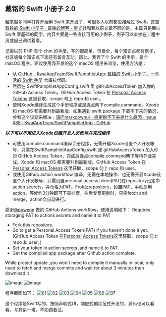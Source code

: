 ## 戴铭的 Swift 小册子 2.0

越来越多同学打算开始用 Swift 来开发了，可很多人以前都没接触过 Swift。这篇[戴铭的 Swift 小册子 · 戴铭的博客 - 星光社](https://ming1016.github.io/2021/11/23/daiming-swift-pamphlet/)和我以前文章不同的是，本篇只是面向 Swift 零基础的同学，内容主要是一些直接可用的小例子，例子可以直接在工程中用或自己调试着看。

记得以前 PHP 有个 chm 的手册，写的很简单，但很全，每个知识点都有例子，社区版每个知识点下面还有留言互动。因此，我弄了个 Swift 的手册，是个 macOS 程序。建议使用我开发的这个 macOS 程序来浏览，使用方法是：
* 从  [GitHub - KwaiAppTeam/SwiftPamphletApp: 戴铭的 Swift 小册子，一本活的 Swift 手册](https://github.com/KwaiAppTeam/SwiftPamphletApp)  仓库拉代码。
* 然后在 SwiftPamphletAppConfig.swift 里 gitHubAccessToken 加入你的 GitHub Access Token。GitHub Access Token 在  [Personal Access Tokens](https://github.com/settings/tokens)  这里获取，scope 勾上 repo 和 user。
* 使用Xcode编译生成这个手册程序或是连点两下compile.command。Xcode 和 macOS 都需要升到最新版，如果遇到 swift package 下载不下来的情况，参看这个议题来解决：[请问markdownui一直更新不下来是什么原因 · Issue #88 · KwaiAppTeam/SwiftPamphletApp · GitHub](https://github.com/KwaiAppTeam/SwiftPamphletApp/issues/88)

***以下可以不用进入Xcode设置开发人员帐号并完成编译***
* 可使用compile.command编译手册程序，无需开启Xcode设置个人开发帐号，只需在SwiftPamphletAppConfig.swift 里 gitHubAccessToken 加入你的 GitHub Access Token，完成后连点compile.command两下等待作业完成。Xcode 和 macOS 都需要升到最新版。GitHub Access Token 在  [Personal Access Tokens](https://github.com/settings/tokens)  这里获取，scope 勾上 repo 和 user。
* 或使用Github action workflow 编译，无需在本地操作、也无需开启Xcode设置个人开发帐号，只需设置personal access token(PAT)在repository设定中action secrets，并命名为PAT。Frok此repository，设置PAT，手动启用action，等候约3分钟即可下载档案，往后专案更新时，只需fetch and merge，action会自动进行。

感谢[@powenn](https://github.com/powenn) 做的 GitHub Actions workflow，使用说明如下：
Requires storaging PAT to actions secrets and name it to PAT

- Fork this repository.
- Go to get a Personal Access Token(PAT) if you haven't done it yet.(GitHub Access Token 在[Personal Access Tokens](https://github.com/settings/tokens)这里获取，scope 勾上 repo 和 user。)
- Set your token in action secrets ,and name it to PAT.
- Get the compiled app package after Github action complete.

While project update ,you won't need to compile it manually in local, only need to fetch and merge commits and wait for about 3 minutes then download it

![image](https://user-images.githubusercontent.com/251980/146639561-8d33bba6-8a84-44b7-b660-1d7a5fffa37a.png)
![image](https://user-images.githubusercontent.com/251980/146639573-e556961f-2c4b-4838-83f2-8bf4665b7d9a.png)


程序截图如下：
![01](https://user-images.githubusercontent.com/251980/142998258-0f44f4fe-e113-4428-b381-be7e4eb5a899.png)
![02](https://user-images.githubusercontent.com/251980/142998276-70f12cd3-46e5-46f0-b5e1-185ec9b0beee.png)
![03](https://user-images.githubusercontent.com/251980/142998296-e6091abe-8639-47f4-acda-f0c20fa20b5e.png)
![04](https://user-images.githubusercontent.com/251980/142998321-37f5d2e7-3377-4b6b-b412-1ac0ae914b56.png)
![05](https://user-images.githubusercontent.com/251980/142998327-c208631c-5d04-433c-b29f-35454864ceed.png)
![06](https://user-images.githubusercontent.com/251980/142998328-4bdea487-4672-4cd9-a3c7-14b93ef947ee.png)
![07](https://user-images.githubusercontent.com/251980/142998333-891f4aeb-6dea-4be1-850d-ddc2bcc5c956.png)


这个程序是Swift写的，按照声明式UI，响应式编程范式开发的，源码也可以看看。与其讲一堆，不如调着试。
